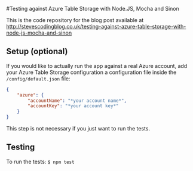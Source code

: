 #Testing against Azure Table Storage with Node.JS, Mocha and Sinon

This is the code repository for the blog post available at http://stevescodingblog.co.uk/testing-against-azure-table-storage-with-node-js-mocha-and-sinon

## Setup (optional)
If you would like to actually run the app against a real Azure account, add your Azure Table Storage configuration a configuration file inside the `/config/default.json` file:

```json
{
	"azure": {
		"accountName": "*your account name*",
		"accountKey": "*your account key*"
	}
}
```

This step is not necessary if you just want to run the tests.

## Testing
To run the tests: `$ npm test`
